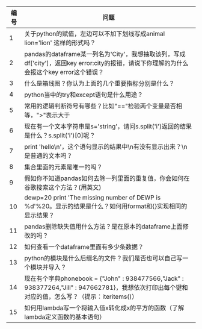 | 编号 | 问题                                                         |
| ---- | ------------------------------------------------------------ |
| 1    | 关于python的赋值，左边可以不加下划线写成animal lion='lion' 这样的形式吗？ |
| 2    | pandas的dataframe某一列名为'City'，我想抽取该列，写成df['city']，返回key error:city的报错，请说下你理解的为什么会报这个key error这个错误？ |
| 3    | 什么是箱线图？你认为上面的几个重要指标分别是什么？           |
| 4    | python当中的try和except语句是什么用途？                      |
| 5    | 常用的逻辑判断符号有哪些？比如"=="检验两个变量是否相等，">"表示大于 |
| 6    | 现在有一个文本字符串是s='string'，请问s.split('i')返回的结果是什么？s.split('i')[0]呢？ |
| 7    | print 'hello\n'，这个语句显示的结果中\n有没有显示出来？\n是普通的文本吗？ |
| 8    | 集合里面的元素是唯一的吗？                                   |
| 9    | 假如你不知道pandas如何去除一列里面的重复值，你会如何在谷歌搜索这个方法？(用英文) |
| 10   | dewp=20   print 'The missing number of DEWP is %d'%20。显示的结果是什么？如何用format和{}实现相同的显示结果？ |
| 11   | pandas删除缺失值用什么方法？是在原本的dataframe上面修改的吗？ |
| 12   | 如何查看一个dataframe里面有多少条数据？                      |
| 13   | python的模块是什么后缀名的文件？我们是否也可以自己写一个模块并导入？ |
| 14   | 现在有个字典phonebook   = {"John" : 938477566,"Jack" : 938377264,"Jill"   : 947662781}，我想依次打印出每个键和对应的值，怎么写？（提示：iteritems()） |
| 15   | 如何用lambda写一个将输入值x转化成x的平方的函数（了解lambda定义函数的基本语句） |